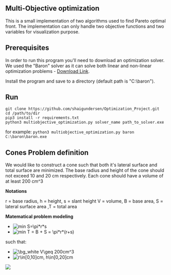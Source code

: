 Multi-Objective optimization
---
This is a small implementation of two algorithms used to find Pareto optimal front.
The implementation can only handle two objective functions and two variables for visualization purpose.

Prerequisites
---
In order to run this program you'll need to download an optimization solver.
We used the "Baron" solver as it can solve both linear and non-linear optimization problems - [Download Link](https://minlp.com/baron-downloads).

Install the program and save to a directory (default path is "C:\baron").

Run
---
```
git clone https://github.com/shaigundersen/Optimization_Project.git
cd /path/to/dir
pip3 install -r requirements.txt
python3 multiobjective_optimization.py solver_name path_to_solver.exe 
```
for example: `python3 multiobjective_optimization.py baron C:\baron\baron.exe`

Cones Problem definition
---
We would like to construct a cone such that both it's lateral surface and total surface are minimized.
The base radius and height of the cone should not exceed 10 and 20 cm respectively.
Each cone should have a volume of at least 200 cm^3

**Notations**

r = base radius, h = height, s = slant height V = volume, B = base area, S = lateral surface area ,T = total area

**Matematical problem modeling**

- <img src="https://latex.codecogs.com/svg.image?\bg_white&space;min&space;(S)=\pi*r*s" title="min S=\pi*r*s" />
- <img src="https://latex.codecogs.com/svg.image?\bg_white&space;min&space;(T)&space;=&space;B&space;&plus;&space;S&space;=&space;\pi*r*(r&plus;s)" title="min T = B + S = \pi*r*(r+s)" />
such that:
- <img src="https://latex.codecogs.com/svg.image?\bg_white&space;V\geq&space;200cm^3" title="\bg_white V\geq 200cm^3" />
- <img src="https://latex.codecogs.com/svg.image?\bg_white&space;r\in[0,10]cm,&space;h\in[0,20]cm" title="r\in[0,10]cm, h\in[0,20]cm" />
<img src="https://www.varsitytutors.com/assets/vt-hotmath-legacy/hotmath_help/topics/volume-of-a-cone/cone1.gif" />
